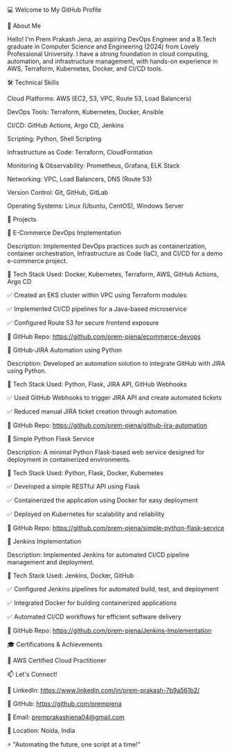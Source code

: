 💻 Welcome to My GitHub Profile

🚀 About Me

Hello! I'm Prem Prakash Jena, an aspiring DevOps Engineer and a B.Tech graduate in Computer Science and Engineering (2024) from Lovely Professional University. I have a strong foundation in cloud computing, automation, and infrastructure management, with hands-on experience in AWS, Terraform, Kubernetes, Docker, and CI/CD tools.

🛠️ Technical Skills

Cloud Platforms: AWS (EC2, S3, VPC, Route 53, Load Balancers)

DevOps Tools: Terraform, Kubernetes, Docker, Ansible

CI/CD: GitHub Actions, Argo CD, Jenkins

Scripting: Python, Shell Scripting

Infrastructure as Code: Terraform, CloudFormation

Monitoring & Observability: Prometheus, Grafana, ELK Stack

Networking: VPC, Load Balancers, DNS (Route 53)

Version Control: Git, GitHub, GitLab

Operating Systems: Linux (Ubuntu, CentOS), Windows Server

📂 Projects

🔹 E-Commerce DevOps Implementation

Description: Implemented DevOps practices such as containerization, container orchestration, Infrastructure as Code (IaC), and CI/CD for a demo e-commerce project.

🚀 Tech Stack Used: Docker, Kubernetes, Terraform, AWS, GitHub Actions, Argo CD

✅ Created an EKS cluster within VPC using Terraform modules

✅ Implemented CI/CD pipelines for a Java-based microservice

✅ Configured Route 53 for secure frontend exposure

🔗 GitHub Repo: https://github.com/prem-pjena/ecommerce-devops

🔹 GitHub-JIRA Automation using Python

Description: Developed an automation solution to integrate GitHub with JIRA using Python.

🚀 Tech Stack Used: Python, Flask, JIRA API, GitHub Webhooks

✅ Used GitHub Webhooks to trigger JIRA API and create automated tickets

✅ Reduced manual JIRA ticket creation through automation

🔗 GitHub Repo: https://github.com/prem-pjena/github-jira-automation

🔹 Simple Python Flask Service

Description: A minimal Python Flask-based web service designed for deployment in containerized environments.

🚀 Tech Stack Used: Python, Flask, Docker, Kubernetes

✅ Developed a simple RESTful API using Flask

✅ Containerized the application using Docker for easy deployment

✅ Deployed on Kubernetes for scalability and reliability

🔗 GitHub Repo: https://github.com/prem-pjena/simple-python-flask-service

🔹 Jenkins Implementation

Description: Implemented Jenkins for automated CI/CD pipeline management and deployment.

🚀 Tech Stack Used: Jenkins, Docker, GitHub

✅ Configured Jenkins pipelines for automated build, test, and deployment

✅ Integrated Docker for building containerized applications

✅ Automated CI/CD workflows for efficient software delivery

🔗 GitHub Repo: https://github.com/prem-pjena/Jenkins-Implementation

🎓 Certifications & Achievements

🏅 AWS Certified Cloud Practitioner

📫 Let's Connect!

💼 LinkedIn: https://www.linkedin.com/in/prem-prakash-7b9a561b2/

🔗 GitHub: https://github.com/prempjena

📧 Email: premprakashjena04@gmail.com

📍 Location: Noida, India

⚡ "Automating the future, one script at a time!"
